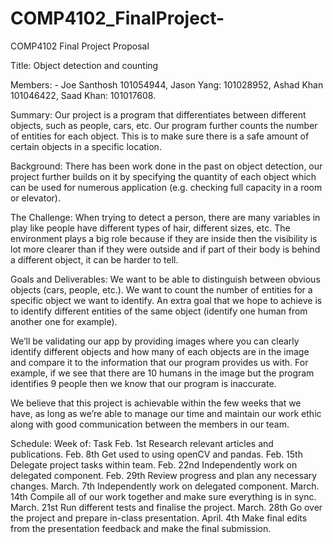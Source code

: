 # COMP4102_FinalProject-

COMP4102 Final Project Proposal

Title: Object detection and counting

Members: - Joe Santhosh 101054944, Jason Yang: 101028952, Ashad Khan 101046422, Saad Khan: 101017608.

Summary: Our project is a program that differentiates between different objects, such as people, cars, etc. Our program further counts the number of entities for each object. This is to make sure there is a safe amount of certain objects in a specific location.

Background: There has been work done in the past on object detection, our project further builds on it by specifying the quantity of each object which can be used for numerous application (e.g. checking full capacity in a room or elevator).

The Challenge: When trying to detect a person, there are many variables in play like people have different types of hair, different sizes, etc. The environment plays a big role because if they are inside then the visibility is lot more clearer than if they were outside and if part of their body is behind a different object, it can be harder to tell.

Goals and Deliverables: We want to be able to distinguish between obvious objects (cars, people, etc.). We want to count the number of entities for a specific object we want to identify. An extra goal that we hope to achieve is to identify different entities of the same object (identify one human from another one for example).

We’ll be validating our app by providing images where you can clearly identify different objects and how many of each objects are in the image and compare it to the information that our program provides us with. For example, if we see that there are 10 humans in the image but the program identifies 9 people then we know that our program is inaccurate.

We believe that this project is achievable within the few weeks that we have, as long as we’re able to manage our time and maintain our work ethic along with good communication between the members in our team.

Schedule: Week of: Task Feb. 1st Research relevant articles and publications. Feb. 8th Get used to using openCV and pandas. Feb. 15th Delegate project tasks within team. Feb. 22nd Independently work on delegated component. Feb. 29th Review progress and plan any necessary changes. March. 7th Independently work on delegated component. March. 14th Compile all of our work together and make sure everything is in sync. March. 21st Run different tests and finalise the project. March. 28th Go over the project and prepare in-class presentation. April. 4th Make final edits from the presentation feedback and make the final submission.
